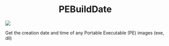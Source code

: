 <h1 align="center">
    PEBuildDate
</h1>

<a href="./LICENSE" title="License"><img src="https://img.shields.io/badge/license-Unlicense-blue.svg"></a>

Get the creation date and time of any Portable Executable (PE) images (exe, dll)
